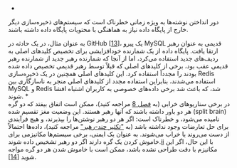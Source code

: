 *  
دور انداختن نوشته‌ها به ویژه زمانی خطرناک است که سیستم‌های ذخیره‌سازی دیگر خارج از پایگاه داده نیاز به
هماهنگی با محتویات پایگاه داده داشته باشند.

به عنوان مثال، در یک حادثه در GitHub [[13](ch05.html#Newland2012tw)]، یک پیرو MySQL قدیمی
به عنوان رهبر ارتقا یافت. پایگاه داده از یک شمارنده خودافزایشی برای تخصیص کلیدهای اصلی به
ردیف‌های جدید استفاده می‌کرد، اما از آنجا که شمارنده رهبر جدید از شمارنده رهبر قدیمی عقب بود، برخی از
کلیدهای اصلی که قبلاً توسط رهبر قدیمی تخصیص داده شده بودند را مجدداً استفاده کرد. این کلیدهای اصلی همچنین در
یک ذخیره‌سازی Redis استفاده می‌شدند، بنابراین استفاده مجدد از کلیدهای اصلی منجر به ناسازگاری بین MySQL و Redis شد،
که باعث شد برخی داده‌های خصوصی به کاربران اشتباه افشا شوند. *  
در برخی سناریوهای خرابی (به [فصل 8](ch08.html#ch_distributed) مراجعه کنید)، ممکن است اتفاق بیفتد که دو گره هر دو باور داشته باشند
که آنها رهبر هستند. این وضعیت مغز تقسیم شده (split brain) نامیده می‌شود، و خطرناک است: اگر هر دو
رهبر نوشتن‌ها را بپذیرند، و هیچ فرآیندی برای حل تعارضات وجود نداشته باشد (به
["تکثیر چند-رهبر"](#sec_replication_multi_leader) مراجعه کنید)، داده‌ها احتمالاً از دست می‌روند یا خراب می‌شوند. به عنوان یک ایمنی، برخی
سیستم‌ها مکانیزمی برای خاموش کردن یک گره دارند اگر دو رهبر
تشخیص داده شوند.[ii](ch05.html#idm140605776275968)
با این حال، اگر این مکانیزم با دقت طراحی نشده باشد، ممکن است با خاموش شدن هر دو گره مواجه شوید
[[14](ch05.html#Imbriaco2012tx_ch5)].